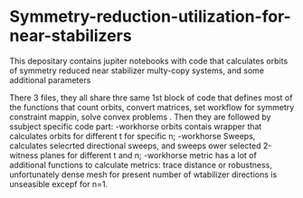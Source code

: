 # Symmetry-reduction-utilization-for-near-stabilizers
This depositary contains jupiter notebooks with code that calculates orbits of symmetry reduced near stabilizer multy-copy systems, and some additional parameters

There 3 files, they all share thre same 1st block of code that defines most of the functions that count orbits, convert matrices, set workflow for symmetry constraint mappin, solve convex problems .
Then they are followed by ssubject specific code part: 
  -workhorse orbits contais wrapper that calculates orbits for different t for specific n; 
  -workhorse Sweeps, calculates selecrted directional sweeps, and sweeps ower selected 2-witness planes for different t and n;
  -workhorse metric has a lot of additional functions to calculate metrics: trace distance or robustness, unfortunately dense mesh for present number of wtabilizer directions is unseasible excepf for n=1. 
